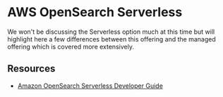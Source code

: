 # AWS OpenSearch Serverless

We won't be discussing the Serverless option much at this time but will highlight here a few differences between this offering and the managed offering which is covered more extensively.

## Resources
- [Amazon OpenSearch Serverless Developer Guide](https://docs.aws.amazon.com/opensearch-service/latest/developerguide/serverless.html)
